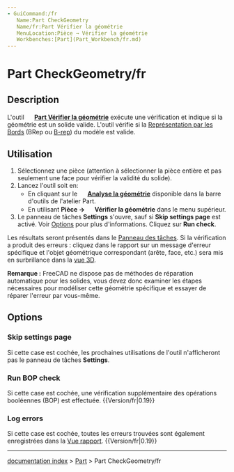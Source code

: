 ```yaml
---
- GuiCommand:/fr
   Name:Part CheckGeometry‏‎
   Name/fr:Part Vérifier la géométrie
   MenuLocation:Pièce → Vérifier la géométrie
   Workbenches:[Part](Part_Workbench/fr.md)
---
```


# Part CheckGeometry/fr

## Description

L\'outil **<img src="images/Part_CheckGeometry.svg" width=16px> [Part Vérifier la géométrie](Part_CheckGeometry/fr.md)** exécute une vérification et indique si la géométrie est un solide valide. L\'outil vérifie si la [Représentation par les Bords](https://fr.wikipedia.org/wiki/B-Rep) (BRep ou [B-rep](Glossary/fr#B.md)) du modèle est valide.

## Utilisation

1.  Sélectionnez une pièce (attention à sélectionner la pièce entière et pas seulement une face pour vérifier la validité du solide).
2.  Lancez l\'outil soit en:
    -   En cliquant sur le **<img src="images/Part_CheckGeometry.svg" width=16px> [Analyse la géométrie](Part_CheckGeometry/fr.md)** disponible dans la barre d\'outils de l\'atelier Part.
    -   En utilisant **Pièce → <img src="images/Part_CheckGeometry.svg" width=16px> Vérifier la géométrie** dans le menu supérieur.
3.  Le panneau de tâches **Settings** s\'ouvre, sauf si **Skip settings page** est activé. Voir [Options](#Options.md) pour plus d\'informations. Cliquez sur **Run check**.

Les résultats seront présentés dans le [Panneau des tâches](Task_panel/fr.md). Si la vérification a produit des erreurs : cliquez dans le rapport sur un message d\'erreur spécifique et l\'objet géométrique correspondant (arête, face, etc.) sera mis en surbrillance dans la [vue 3D](3D_view/fr.md).

**Remarque :** FreeCAD ne dispose pas de méthodes de réparation automatique pour les solides, vous devez donc examiner les étapes nécessaires pour modéliser cette géométrie spécifique et essayer de réparer l\'erreur par vous-même.

## Options

### Skip settings page 

Si cette case est cochée, les prochaines utilisations de l\'outil n\'afficheront pas le panneau de tâches **Settings**.

### Run BOP check 

Si cette case est cochée, une vérification supplémentaire des opérations booléennes (BOP) est effectuée. {{Version/fr|0.19}}

### Log errors 

Si cette case est cochée, toutes les erreurs trouvées sont également enregistrées dans la [Vue rapport](Report_view/fr.md). {{Version/fr|0.19}}

---
[documentation index](../README.md) > [Part](Part_Workbench.md) > Part CheckGeometry/fr
